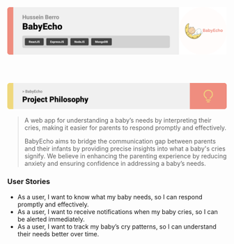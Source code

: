 <img src="./readme/title1.svg"/>

<br><br>

<!-- project philosophy -->
<img src="./readme/title2.svg"/>

> A web app for understanding a baby’s needs by interpreting their cries, making it easier for parents to respond promptly and effectively.
>
> BabyEcho aims to bridge the communication gap between parents and their infants by providing precise insights into what a baby's cries signify. We believe in enhancing the parenting experience by reducing anxiety and ensuring confidence in addressing a baby’s needs.


### User Stories
- As a user, I want to know what my baby needs, so I can respond promptly and effectively.
- As a user, I want to receive notifications when my baby cries, so I can be alerted immediately.
- As a user, I want to track my baby’s cry patterns, so I can understand their needs better over time.
